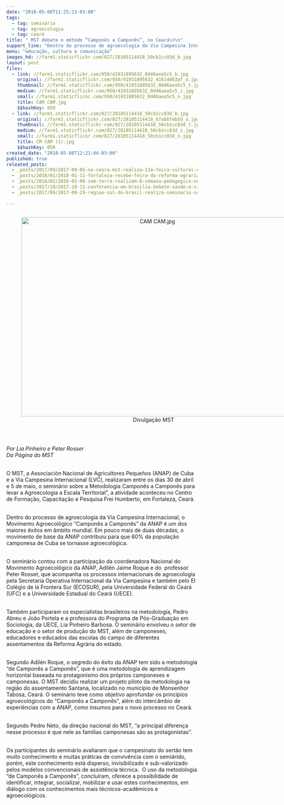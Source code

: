 ```yaml
---
date: "2018-05-08T11:25:23-03:00"
tags:
  - tag: seminário
  - tag: agroecologia
  - tag: ceará
title: " MST debate o método “Camponês a Camponês”, no Ceará\n\n"
support_line: "Dentro do processo de agroecologia da Via Campesina Internacional, o Movimento Agroecológico “Camponês a Camponês” da ANAP é um dos maiores êxitos em âmbito mundial"
menu: "educação, cultura e comunicação"
images_hd: //farm1.staticflickr.com/827/28105114418_50cb1cc03d_b.jpg
layout: post
files:
  - link: //farm1.staticflickr.com/950/41931895632_0d46aea5c5_b.jpg
    original: //farm1.staticflickr.com/950/41931895632_41614063af_o.jpg
    thumbnail: //farm1.staticflickr.com/950/41931895632_0d46aea5c5_t.jpg
    medium: //farm1.staticflickr.com/950/41931895632_0d46aea5c5_z.jpg
    small: //farm1.staticflickr.com/950/41931895632_0d46aea5c5_n.jpg
    title: CAM CAM.jpg
    $$hashKey: 05O
  - link: //farm1.staticflickr.com/827/28105114418_50cb1cc03d_b.jpg
    original: //farm1.staticflickr.com/827/28105114418_67ab6feb5d_o.jpg
    thumbnail: //farm1.staticflickr.com/827/28105114418_50cb1cc03d_t.jpg
    medium: //farm1.staticflickr.com/827/28105114418_50cb1cc03d_z.jpg
    small: //farm1.staticflickr.com/827/28105114418_50cb1cc03d_n.jpg
    title: CM CAM (1).jpg
    $$hashKey: 05R
created_date: "2018-05-08T12:21:04-03:00"
published: true
releated_posts:
  - _posts/2017/09/2017-09-05-no-ceara-mst-realiza-13a-feira-cultural-da-reforma-agraria.md
  - _posts/2018/01/2018-01-11-fortaleza-recebe-feira-da-reforma-agraria-no-proximo-sabado.md
  - _posts/2018/02/2018-02-08-sem-terra-realizam-8-semana-pedagogica-no-ceara.md
  - _posts/2017/10/2017-10-11-conferencia-em-brasilia-debate-saude-e-vigilancia-para-as-populacoes-do-campo.md
  - _posts/2017/09/2017-09-29-regiao-sul-do-brasil-realiza-seminario-sobre-reforma-do-ensino-medio.md

---
```

<div style="text-align:center">
<figure class="image" style="display:inline-block"><img alt="CAM CAM.jpg" height="525" src="//farm1.staticflickr.com/950/41931895632_0d46aea5c5_b.jpg" width="700" />
<figcaption>Divulga&ccedil;&atilde;o MST&nbsp;</figcaption>
</figure>
</div>

<p>&nbsp;</p>

<p><em>Por Lia Pinheiro e&nbsp;Peter Rosser<br />
Da P&aacute;gina do MST</em></p>

<p><br />
O MST, a Associaci&oacute;n Nacional de Agricultores Peque&ntilde;os (ANAP) de Cuba e a Via Campesina Internacional (LVC), realizaram entre os dias&nbsp;30 de abril e 5 de maio, o semin&aacute;rio sobre a Metodologia Campon&ecirc;s a Campon&ecirc;s para levar a Agroecologia a Escala Territorial&rdquo;, a atividade aconteceu no Centro de Forma&ccedil;&atilde;o, Capacita&ccedil;&atilde;o e Pesquisa Frei Humberto, em Fortaleza, Cear&aacute;.</p>

<p><br />
Dentro do processo de agroecologia da Via Campesina Internacional, o Movimento Agroecol&oacute;gico &ldquo;Campon&ecirc;s a Campon&ecirc;s&rdquo; da ANAP &eacute;&nbsp;um dos maiores &ecirc;xitos em &acirc;mbito mundial. Em pouco mais de duas d&eacute;cadas, o movimento de base da ANAP contribuiu para que 60% da popula&ccedil;&atilde;o camponesa de Cuba se tornasse agroecol&oacute;gica.</p>

<p><br />
O semin&aacute;rio contou com a participa&ccedil;&atilde;o da&nbsp;coordenadora Nacional do Movimento Agroecol&oacute;gico da ANAP, Adil&eacute;n Jaime Roque&nbsp;e do&nbsp;&nbsp;professor Peter Rosset, que acompanha os processos internacionais de agroecolog&iacute;a pela Secretaria Operativa Internacional da Via Campesina&nbsp;e tamb&eacute;m pelo&nbsp;El Col&eacute;gio de la Frontera Sur (ECOSUR),&nbsp;pela Universidade Federal do Cear&aacute; (UFC) e a Universidade Estadual do Cear&aacute; (UECE).</p>

<p><br />
Tamb&eacute;m participaram os especialistas brasileiros na metodolog&iacute;a, Pedro Abreu e Jo&atilde;o Portela&nbsp;e a professora do Programa de P&oacute;s-Gradua&ccedil;&atilde;o em Sociologia, da UECE, Lia Pinheiro Barbosa. O semin&aacute;rio envolveu o setor de educa&ccedil;&atilde;o e o setor de produ&ccedil;&atilde;o do MST, al&eacute;m de camponeses, educadores e educados das escolas do campo de diferentes assentamentos da&nbsp;Reforma Agr&aacute;ria do estado.&nbsp;</p>

<p><br />
Segundo Adil&eacute;n Roque, o segredo do &ecirc;xito da ANAP tem sido a metodologia &ldquo;de Campon&ecirc;s a Campon&ecirc;s&rdquo;, que &eacute; uma metodologia de aprendizagem horizontal baseada no protagonismo dos pr&oacute;prios camponeses e camponesas. O MST&nbsp;decidiu realizar um projeto piloto da metodologia na regi&atilde;o do assentamento Santana, localizado no munic&iacute;pio de Monsenhor Tabosa, Cear&aacute;. O semin&aacute;rio teve como&nbsp;objetivo aprofundar os princ&iacute;pios agroecol&oacute;gicos do &ldquo;Campon&ecirc;s a Campon&ecirc;s&rdquo;, al&eacute;m do interc&acirc;mbio de experi&ecirc;ncias com a ANAP, como insumos para o novo processo no Cear&aacute;.</p>

<p><br />
Segundo Pedro Neto, da dire&ccedil;&atilde;o nacional do MST, &ldquo;a principal diferen&ccedil;a nesse&nbsp;processo &eacute; que nele as fam&iacute;lias camponesas s&atilde;o as protagonistas&rdquo;.</p>

<p><br />
Os participantes do semin&aacute;rio avaliaram que o campesinato do sert&atilde;o tem muito conhecimento e muitas pr&aacute;ticas de conviv&ecirc;ncia com o semi&aacute;rido, por&eacute;m, este conhecimento est&aacute; disperso, invisibilizado e sub-valorizado pelos modelos convencionais de assist&ecirc;ncia t&eacute;cnica. &nbsp;O uso da metodologia &ldquo;de Campon&ecirc;s a Campon&ecirc;s&rdquo;, conclu&iacute;ram, oferece a possibilidade de identificar, integrar, socializar, mobilizar e usar estes conhecimentos, em di&aacute;logo com os conhecimentos mais t&eacute;cnicos-acad&ecirc;micos e agroecol&oacute;gicos.</p>
